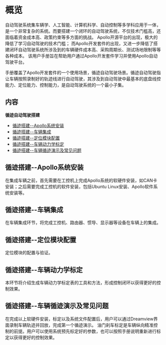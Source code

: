 ﻿# 概览

自动驾驶系统集车辆学、人工智能、计算机科学、自动控制等多学科应用于一体，是一个非常复杂的系统。而要搭建一个闭环的自动驾驶系统，不仅技术门槛高，还面临着资金成本高、政策约束等多方面的挑战。 Apollo开源平台的出现，极大的降低了学习自动驾驶的技术门槛； 而Apollo开发套件的出现，又进一步降低了搭建闭环自动驾驶系统所涉及到的车辆硬件成本高、采购周期长、测试场地限制等等各种成本。 该用户手册旨在帮助用户通过Apollo开发套件学习并使用Apollo自动驾驶平台。

手册覆盖了Apollo开发套件的一个使用场景，循迹自动驾驶场景。循迹自动驾驶指让车辆按照录制好的轨迹线进行自动驾驶，其涉及到自动驾驶中最基本的底盘线控能力、定位能力、控制能力，是自动驾驶系统的一个最小子集。

## 内容
**循迹自动驾驶搭建**
- [循迹搭建--Apollo系统安装](Waypoint_following--Apollo_software_installation_cn.md)
- [循迹搭建--车辆集成](Waypoint_following--Vehicle_integration_cn.md)
- [循迹搭建--定位模块配置](Waypoint_following--Localization_configuration_cn.md)
- [循迹搭建--车辆动力学标定](Waypoint_following--Vehicle_calibration_cn.md)
- [循迹搭建--车辆循迹演示及常见问题](Waypoint_following--Operation_and_questions_cn.md)

## 循迹搭建--Apollo系统安装
在集成车辆之前，首先需要在工控机上完成Apollo系统的软硬件安装，如CAN卡安装；之后需要完成工控机的软件安装，包括Ubuntu Linux安装、Apollo软件系统安装等。

## 循迹搭建--车辆集成
在车辆集成环节，将完成工控机、路由器、惯导、显示器等设备在车辆上的集成。

## 循迹搭建--定位模块配置
定位模块的配置与验证。

## 循迹搭建--车辆动力学标定
本环节将介绍生成车辆动力学标定表的工具和方法，形成控制闭环以获得更好的控制效果。

## 循迹搭建--车辆循迹演示及常见问题
在完成以上软硬件安装，标定以及系统文件配置后，用户可以通过Dreamview界面录制车辆轨迹并回放，完成第一个循迹演示。
油门刹车标定是车辆纵向精准控制的前提。用户可以使用系统预先标定好的参数，也可以按照手册说明重新进行标定以获得更好的控制效果。

